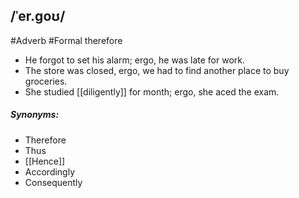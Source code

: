 ## /ˈer.ɡoʊ/  
#Adverb  #Formal 
therefore

- He forgot to set his alarm; ergo, he was late for work.
- The store was closed, ergo, we had to find another place to buy groceries.
- She studied [[diligently]] for month; ergo, she aced the exam.

##### Synonyms:
- Therefore
- Thus
- [[Hence]]
- Accordingly
- Consequently